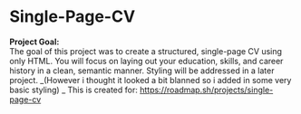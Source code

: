 # Single-Page-CV
**Project Goal:** 
<BR>The goal of this project was to create a structured, single-page CV using only HTML. You will focus on laying out your education, skills, and career history in a clean, semantic manner. Styling will be addressed in a later project. _(However i thought it looked a bit blanned so i added in some very basic styling)
_
This is created for: https://roadmap.sh/projects/single-page-cv
